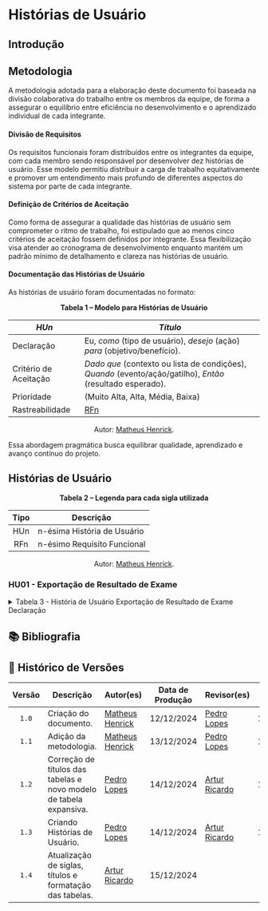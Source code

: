 # Histórias de Usuário

## Introdução



## Metodologia

A metodologia adotada para a elaboração deste documento foi baseada na divisão colaborativa do trabalho entre os membros da equipe, de forma a assegurar o equilíbrio entre eficiência no desenvolvimento e o aprendizado individual de cada integrante.

#### Divisão de Requisitos
  
Os requisitos funcionais foram distribuídos entre os integrantes da equipe, com cada membro sendo responsável por desenvolver dez histórias de usuário. Esse modelo permitiu distribuir a carga de trabalho equitativamente e promover um entendimento mais profundo de diferentes aspectos do sistema por parte de cada integrante.

#### Definição de Critérios de Aceitação

Como forma de assegurar a qualidade das histórias de usuário sem comprometer o ritmo de trabalho, foi estipulado que ao menos cinco critérios de aceitação fossem definidos por integrante. Essa flexibilização visa atender ao cronograma de desenvolvimento enquanto mantém um padrão mínimo de detalhamento e clareza nas histórias de usuário.

#### Documentação das Histórias de Usuário

As histórias de usuário foram documentadas no formato:

<div align="center">
    <p><strong>Tabela 1 – Modelo para Histórias de Usuário</strong></p>
</div>

<center>

| *HUn*                 | *Título*                                                                                                   |
| --------------------- | ---------------------------------------------------------------------------------------------------------- |
| Declaração            | Eu, *como* (tipo de usuário), *desejo* (ação) *para* (objetivo/benefício).                                 |
| Critério de Aceitação | *Dado que* (contexto ou lista de condições), *Quando* (evento/ação/gatilho), *Então* (resultado esperado). |
| Prioridade            | (Muito Alta, Alta, Média, Baixa)                                                                           |
| Rastreabilidade       | [RFn](../elicitacao/requisitos-elicitados.md#requisitos/)                                                  |

</center>

<div align="center">
    <p>Autor: <a href="https://github.com/MatheusHenrickSantos">Matheus Henrick</a>.</p>
</div>

Essa abordagem pragmática busca equilibrar qualidade, aprendizado e avanço contínuo do projeto.

## Histórias de Usuário

<div align="center">
    <p><strong>Tabela 2 – Legenda para cada sigla utilizada</strong></p>
</div>

<center>

| Tipo | Descrição                   |
| :--: | --------------------------- |
| HUn  | n-ésima História de Usuário |
| RFn  | n-ésimo Requisito Funcional |

</center>

<div align="center">
    <p>Autor: <a href="https://github.com/MatheusHenrickSantos">Matheus Henrick</a>.</p>
</div>


### HU01 - Exportação de Resultado de Exame

<details>
  <summary>Tabela 3 - História de Usuário Exportação de Resultado de Exame
Declaração</summary>

  <p align="center"><strong>Tabela 3 – História de Usuário Exportação de Resultado de Exame
Declaração</strong></p>

  <table>
    <thead>
      <tr>
        <th><em>HU1</em></th>
        <th><em>Exportação de Resultado de Exame
Declaração</em></th>
      </tr>
    </thead>
    <tbody>
      <tr>
        <td>Declaração</td>
        <td>Eu, como usuário do aplicativo, desejo exportar/download do documento contendo o resultado e informações de cada exame laboratorial realizado para guardar ou compartilhar com outros profissionais de saúde.</td>
      </tr>
      <tr>
        <td>Critério de Aceitação</td>
        <td>
  <ul>
    <li><strong>Dado que</strong> o usuário tenha acessado os detalhes de um exame laboratorial,</li>
    <li><strong>Quando</strong> o usuário clicar no botão "Exportar" ou "Fazer Download",</li>
    <li><strong>Então</strong> o aplicativo deve:
      <ul>
        <li>Gerar o documento no formato PDF,</li>
        <li>Iniciar o download automaticamente no dispositivo do usuário,</li>
        <li>Exibir uma mensagem de confirmação de sucesso.</li>
      </ul>
    </li>
  </ul>
</td>

      </tr>
      <tr>
        <td>Prioridade</td>
        <td></td>
      </tr>
      <tr>
        <td>Rastreabilidade</td>
        <td><a href="https://requisitos-de-software.github.io/2024.2-MeuSUSDigital/elicitacao/requisitos-elicitados/">RF11</a></td>
      </tr>
    </tbody>
  </table>

  <p align="center">Autor: <a href="https://github.com/pLopess">Pedro Lopes</a>.</p>

</details>







## 📚 Bibliografia



## 📑 Histórico de Versões

| Versão | Descrição | Autor(es) | Data de Produção | Revisor(es) | Data de Revisão | 
| :----: | --------- | --------- | :--------------: | ----------- | :-------------: |
| `1.0` | Criação do documento. | [Matheus Henrick](https://github.com/MatheusHenrickSantos) | 12/12/2024 | [Pedro Lopes](https://github.com/pLopess) | 14/12/2024 |
| `1.1` | Adição da metodologia. | [Matheus Henrick](https://github.com/MatheusHenrickSantos) | 13/12/2024 | [Pedro Lopes](https://github.com/pLopess) | 14/12/2024 |
| `1.2` | Correção de titulos das tabelas e novo modelo de tabela expansiva. | [Pedro Lopes](https://github.com/pLopess) | 14/12/2024 | [Artur Ricardo](https://github.com/algorithmorphic) | 15/12/2024 |
| `1.3` | Criando Histórias de Usuário. | [Pedro Lopes](https://github.com/pLopess) | 14/12/2024 | [Artur Ricardo](https://github.com/algorithmorphic) | 15/12/2024 |
| `1.4` | Atualização de siglas, títulos e formatação das tabelas. | [Artur Ricardo](https://github.com/algorithmorphic) | 15/12/2024 |  |  |

